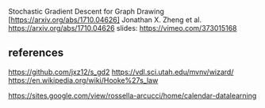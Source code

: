 


Stochastic Gradient Descent for Graph Drawing [https://arxiv.org/abs/1710.04626]
Jonathan X. Zheng et al.
https://arxiv.org/abs/1710.04626
slides: https://vimeo.com/373015168



## references

https://github.com/jxz12/s_gd2
https://vdl.sci.utah.edu/mvnv/wizard/
https://en.wikipedia.org/wiki/Hooke%27s_law


https://sites.google.com/view/rossella-arcucci/home/calendar-datalearning




